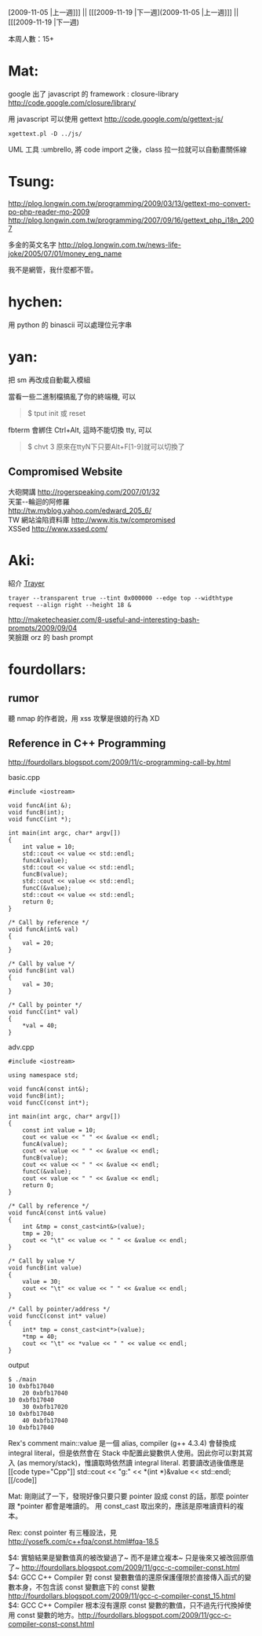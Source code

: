 [2009-11-05 |上一週]]] || [[[2009-11-19 |下一週](2009-11-05 |上一週]]] || [[[2009-11-19 |下一週)

本周人數：15+



# Mat:

google 出了 javascript 的 framework : closure-library 
<http://code.google.com/closure/library/>  

用 javascript 可以使用 gettext 
<http://code.google.com/p/gettext-js/>  


    xgettext.pl -D ../js/


UML 工具 :umbrello, 將 code import 之後，class 拉一拉就可以自動畫關係線

# Tsung:

<http://plog.longwin.com.tw/programming/2009/03/13/gettext-mo-convert-po-php-reader-mo-2009>  
<http://plog.longwin.com.tw/programming/2007/09/16/gettext_php_i18n_2007>  

多金的英文名字
<http://plog.longwin.com.tw/news-life-joke/2005/07/01/money_eng_name>  

我不是網管，我什麼都不管。

# hychen:

用 python 的 binascii 可以處理位元字串

# yan:

把 sm 再改成自動載入模組

當看一些二進制檔搞亂了你的終端機, 可以

> $ tput init 或 reset

fbterm 會綁住 Ctrl+Alt, 這時不能切換 tty, 可以
> $ chvt 3
原來在ttyN下只要Alt+F[1-9]就可以切換了

## Compromised Website

大砲開講
	<http://rogerspeaking.com/2007/01/32>  
天罣--輪迴的阿修羅                                                                    
	<http://tw.myblog.yahoo.com/edward_205_6/>  
TW 網站淪陷資料庫
	<http://www.itis.tw/compromised>  
XSSed
	<http://www.xssed.com/>  

# Aki:

紹介 [Trayer](http://code.google.com/p/trayer/)

    trayer --transparent true --tint 0x000000 --edge top --widthtype request --align right --height 18 &


<http://maketecheasier.com/8-useful-and-interesting-bash-prompts/2009/09/04>  
笑臉跟 orz 的 bash prompt

# fourdollars:

## rumor

聽 nmap 的作者說，用 xss 攻擊是很娘的行為 XD

## Reference in C++ Programming

<http://fourdollars.blogspot.com/2009/11/c-programming-call-by.html>  

basic.cpp

    #include <iostream>
    
    void funcA(int &);
    void funcB(int);
    void funcC(int *);
    
    int main(int argc, char* argv[])
    {
        int value = 10;
        std::cout << value << std::endl;
        funcA(value);
        std::cout << value << std::endl;
        funcB(value);
        std::cout << value << std::endl;
        funcC(&value);
        std::cout << value << std::endl;
        return 0;
    }
    
    /* Call by reference */
    void funcA(int& val)
    {
        val = 20;
    }
    
    /* Call by value */
    void funcB(int val)
    {
        val = 30;
    }
    
    /* Call by pointer */
    void funcC(int* val)
    {
        *val = 40;
    }


adv.cpp

    #include <iostream>
    
    using namespace std;
    
    void funcA(const int&);
    void funcB(int);
    void funcC(const int*);
    
    int main(int argc, char* argv[])
    {
        const int value = 10;
        cout << value << " " << &value << endl;
        funcA(value);
        cout << value << " " << &value << endl;
        funcB(value);
        cout << value << " " << &value << endl;
        funcC(&value);
        cout << value << " " << &value << endl;
        return 0;
    }
    
    /* Call by reference */
    void funcA(const int& value)
    {
        int &tmp = const_cast<int&>(value);
        tmp = 20;
        cout << "\t" << value << " " << &value << endl;
    }
    
    /* Call by value */
    void funcB(int value)
    {
        value = 30;
        cout << "\t" << value << " " << &value << endl;
    }
    
    /* Call by pointer/address */
    void funcC(const int* value)
    {
        int* tmp = const_cast<int*>(value);
        *tmp = 40;
        cout << "\t" << *value << " " << value << endl;
    }


output

    $ ./main
    10 0xbfb17040
        20 0xbfb17040
    10 0xbfb17040
        30 0xbfb17020
    10 0xbfb17040
        40 0xbfb17040
    10 0xbfb17040


Rex's comment
main::value 是一個 alias, compiler (g++ 4.3.4) 會替換成 integral literal，但是依然會在 Stack 中配置此變數供人使用。因此你可以對其寫入 (as memory/stack)，惟讀取時依然讀 integral literal. 若要讀改過後值應是
[[code  type="Cpp"]]
    std::cout << "g:" << *(int *)&value << std::endl;
[[/code]]


Mat: 剛剛試了一下，發現好像只要只要 pointer 設成 const 的話，那麼 pointer 跟 *pointer 都會是唯讀的。
用 const_cast 取出來的，應該是原唯讀資料的複本。

Rex: const pointer 有三種設法，見 <http://yosefk.com/c++fqa/const.html#fqa-18.5>  

$4: 實驗結果是變數值真的被改變過了~ 而不是建立複本~ 只是後來又被改回原值了~ <http://fourdollars.blogspot.com/2009/11/gcc-c-compiler-const.html>  
$4: GCC C++ Compiler 對 const 變數數值的還原保護僅限於直接傳入函式的變數本身，不包含該 const 變數底下的 const 變數 <http://fourdollars.blogspot.com/2009/11/gcc-c-compiler-const_15.html>  
$4: GCC C++ Compiler 根本沒有還原 const 變數的數值，只不過先行代換掉使用 const 變數的地方。<http://fourdollars.blogspot.com/2009/11/gcc-c-compiler-const-const.html>  